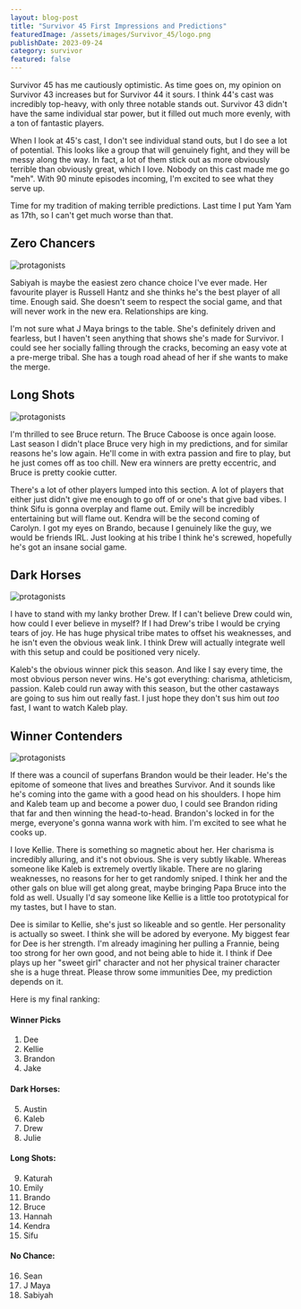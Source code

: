 ```yaml
---
layout: blog-post
title: "Survivor 45 First Impressions and Predictions"
featuredImage: /assets/images/Survivor_45/logo.png
publishDate: 2023-09-24
category: survivor
featured: false
---
```


Survivor 45 has me cautiously optimistic. As time goes on, my opinion on Survivor 43 increases but for Survivor 44 it sours. I think 44's cast was incredibly top-heavy, with only three notable stands out. Survivor 43 didn't have the same individual star power, but it filled out much more evenly, with a ton of fantastic players.

When I look at 45's cast, I don't see individual stand outs, but I do see a lot of potential. This looks like a group that will genuinely fight, and they will be messy along the way. In fact, a lot of them stick out as more obviously terrible than obviously great, which I love. Nobody on this cast made me go "meh". With 90 minute episodes incoming, I'm excited to see what they serve up.

Time for my tradition of making terrible predictions. Last time I put Yam Yam as 17th, so I can't get much worse than that.

## Zero Chancers

<img class="blog-image" src="/assets/images/Survivor_45/zerochance.png" alt="protagonists" />

Sabiyah is maybe the easiest zero chance choice I've ever made. Her favourite player is Russell Hantz and she thinks he's the best player of all time. Enough said. She doesn't seem to respect the social game, and that will never work in the new era. Relationships are king.

I'm not sure what J Maya brings to the table. She's definitely driven and fearless, but I haven't seen anything that shows she's made for Survivor. I could see her socially falling through the cracks, becoming an easy vote at a pre-merge tribal. She has a tough road ahead of her if she wants to make the merge.

## Long Shots

<img class="blog-image" src="/assets/images/Survivor_45/darkhorse.png" alt="protagonists" />

I'm thrilled to see Bruce return. The Bruce Caboose is once again loose. Last season I didn't place Bruce very high in my predictions, and for similar reasons he's low again. He'll come in with extra passion and fire to play, but he just comes off as too chill. New era winners are pretty eccentric, and Bruce is pretty cookie cutter.

There's a lot of other players lumped into this section. A lot of players that either just didn't give me enough to go off of or one's that give bad vibes. I think Sifu is gonna overplay and flame out. Emily will be incredibly entertaining but will flame out. Kendra will be the second coming of Carolyn. I got my eyes on Brando, because I genuinely like the guy, we would be friends IRL. Just looking at his tribe I think he's screwed, hopefully he's got an insane social game.

## Dark Horses

<img class="blog-image" src="/assets/images/Survivor_45/longshot.png" alt="protagonists" />

I have to stand with my lanky brother Drew. If I can't believe Drew could win, how could I ever believe in myself? If I had Drew's tribe I would be crying tears of joy. He has huge physical tribe mates to offset his weaknesses, and he isn't even the obvious weak link. I think Drew will actually integrate well with this setup and could be positioned very nicely.

Kaleb's the obvious winner pick this season. And like I say every time, the most obvious person never wins. He's got everything: charisma, athleticism, passion. Kaleb could run away with this season, but the other castaways are going to sus him out really fast. I just hope they don't sus him out _too_ fast, I want to watch Kaleb play.

## Winner Contenders

<img class="blog-image" src="/assets/images/Survivor_45/winners.png" alt="protagonists" />

If there was a council of superfans Brandon would be their leader. He's the epitome of someone that lives and breathes Survivor. And it sounds like he's coming into the game with a good head on his shoulders. I hope him and Kaleb team up and become a power duo, I could see Brandon riding that far and then winning the head-to-head. Brandon's locked in for the merge, everyone's gonna wanna work with him. I'm excited to see what he cooks up.

I love Kellie. There is something so magnetic about her. Her charisma is incredibly alluring, and it's not obvious. She is very subtly likable. Whereas someone like Kaleb is extremely overtly likable. There are no glaring weaknesses, no reasons for her to get randomly sniped. I think her and the other gals on blue will get along great, maybe bringing Papa Bruce into the fold as well. Usually I'd say someone like Kellie is a little too prototypical for my tastes, but I have to stan.

Dee is similar to Kellie, she's just so likeable and so gentle. Her personality is actually so sweet. I think she will be adored by everyone. My biggest fear for Dee is her strength. I'm already imagining her pulling a Frannie, being too strong for her own good, and not being able to hide it. I think if Dee plays up her "sweet girl" character and not her physical trainer character she is a huge threat. Please throw some immunities Dee, my prediction depends on it.

Here is my final ranking:

#### Winner Picks

1. Dee
2. Kellie
3. Brandon
4. Jake

#### Dark Horses:

5. Austin
6. Kaleb
7. Drew
8. Julie

#### Long Shots:

9. Katurah
10. Emily
11. Brando
12. Bruce
13. Hannah
14. Kendra
15. Sifu

#### No Chance:

16. Sean
17. J Maya
18. Sabiyah
